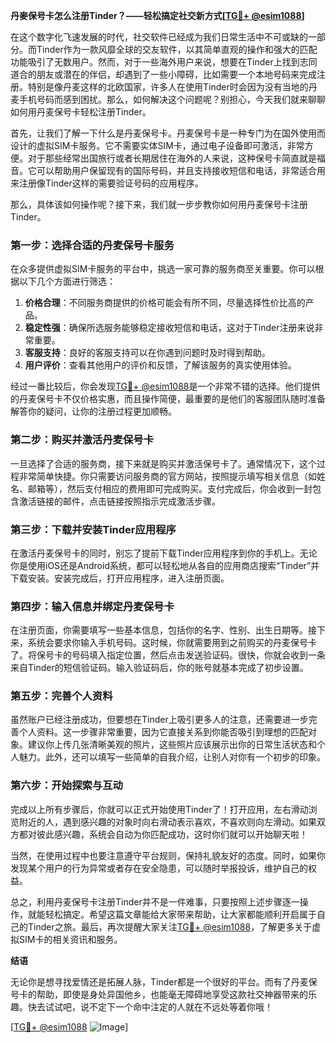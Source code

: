 **丹麥保号卡怎么注册Tinder？——轻松搞定社交新方式[[TG💪+ @esim1088](https://t.me/s/esim1088)]**

在这个数字化飞速发展的时代，社交软件已经成为我们日常生活中不可或缺的一部分。而Tinder作为一款风靡全球的交友软件，以其简单直观的操作和强大的匹配功能吸引了无数用户。然而，对于一些海外用户来说，想要在Tinder上找到志同道合的朋友或潜在的伴侣，却遇到了一些小障碍，比如需要一个本地号码来完成注册。特别是像丹麦这样的北欧国家，许多人在使用Tinder时会因为没有当地的丹麦手机号码而感到困扰。那么，如何解决这个问题呢？别担心，今天我们就来聊聊如何用丹麦保号卡轻松注册Tinder。

首先，让我们了解一下什么是丹麦保号卡。丹麦保号卡是一种专门为在国外使用而设计的虚拟SIM卡服务。它不需要实体SIM卡，通过电子设备即可激活，非常方便。对于那些经常出国旅行或者长期居住在海外的人来说，这种保号卡简直就是福音。它可以帮助用户保留现有的国际号码，并且支持接收短信和电话，非常适合用来注册像Tinder这样的需要验证号码的应用程序。

那么，具体该如何操作呢？接下来，我们就一步步教你如何用丹麦保号卡注册Tinder。

### **第一步：选择合适的丹麦保号卡服务**

在众多提供虚拟SIM卡服务的平台中，挑选一家可靠的服务商至关重要。你可以根据以下几个方面进行筛选：

1. **价格合理**：不同服务商提供的价格可能会有所不同，尽量选择性价比高的产品。
2. **稳定性强**：确保所选服务能够稳定接收短信和电话，这对于Tinder注册来说非常重要。
3. **客服支持**：良好的客服支持可以在你遇到问题时及时得到帮助。
4. **用户评价**：查看其他用户的评价和反馈，了解该服务的真实使用体验。

经过一番比较后，你会发现[TG💪+ @esim1088](https://t.me/s/esim1088)是一个非常不错的选择。他们提供的丹麦保号卡不仅价格实惠，而且操作简便，最重要的是他们的客服团队随时准备解答你的疑问，让你的注册过程更加顺畅。

### **第二步：购买并激活丹麦保号卡**

一旦选择了合适的服务商，接下来就是购买并激活保号卡了。通常情况下，这个过程非常简单快捷。你只需要访问服务商的官方网站，按照提示填写相关信息（如姓名、邮箱等），然后支付相应的费用即可完成购买。支付完成后，你会收到一封包含激活链接的邮件，点击链接按照指示完成激活步骤。

### **第三步：下载并安装Tinder应用程序**

在激活丹麦保号卡的同时，别忘了提前下载Tinder应用程序到你的手机上。无论你是使用iOS还是Android系统，都可以轻松地从各自的应用商店搜索“Tinder”并下载安装。安装完成后，打开应用程序，进入注册页面。

### **第四步：输入信息并绑定丹麦保号卡**

在注册页面，你需要填写一些基本信息，包括你的名字、性别、出生日期等。接下来，系统会要求你输入手机号码。这时候，你就需要用到之前购买的丹麦保号卡了。将保号卡的号码填入指定位置，然后点击发送验证码。很快，你就会收到一条来自Tinder的短信验证码。输入验证码后，你的账号就基本完成了初步设置。

### **第五步：完善个人资料**

虽然账户已经注册成功，但要想在Tinder上吸引更多人的注意，还需要进一步完善个人资料。这一步骤非常重要，因为它直接关系到你能否吸引到理想的匹配对象。建议你上传几张清晰美观的照片，这些照片应该展示出你的日常生活状态和个人魅力。此外，还可以填写一些简单的自我介绍，让别人对你有一个初步的印象。

### **第六步：开始探索与互动**

完成以上所有步骤后，你就可以正式开始使用Tinder了！打开应用，左右滑动浏览附近的人，遇到感兴趣的对象时向右滑动表示喜欢，不喜欢则向左滑动。如果双方都对彼此感兴趣，系统会自动为你匹配成功，这时你们就可以开始聊天啦！

当然，在使用过程中也要注意遵守平台规则，保持礼貌友好的态度。同时，如果你发现某个用户的行为异常或者存在安全隐患，可以随时举报投诉，维护自己的权益。

总之，利用丹麦保号卡注册Tinder并不是一件难事，只要按照上述步骤逐一操作，就能轻松搞定。希望这篇文章能给大家带来帮助，让大家都能顺利开启属于自己的Tinder之旅。最后，再次提醒大家关注[TG💪+ @esim1088](https://t.me/s/esim1088)，了解更多关于虚拟SIM卡的相关资讯和服务。

**结语**

无论你是想寻找爱情还是拓展人脉，Tinder都是一个很好的平台。而有了丹麦保号卡的帮助，即使是身处异国他乡，也能毫无障碍地享受这款社交神器带来的乐趣。快去试试吧，说不定下一个命中注定的人就在不远处等着你哦！

[[TG💪+ @esim1088](https://t.me/s/esim1088) ![Image](https://i.postimg.cc/4NQfJmqS/Snipaste-2025-05-13-00-14-12.png)]